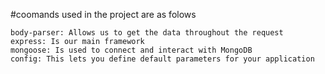 
#coomands used in the project are as folows

    body-parser: Allows us to get the data throughout the request
    express: Is our main framework
    mongoose: Is used to connect and interact with MongoDB
    config: This lets you define default parameters for your application


